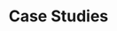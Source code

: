 ---
title: Case Studies
permalink: /city-builder/
layout: case-study
class: case-study

hero:
  product: City Builder
  tech_team: Citi Ventures

connecting-banner:
  background-color: dark
  image: case-studies/city-builder-01.png
  alt: Screenshot of the City Builder website, showing a map of St. Louis with information that there are 33 opportunity zones in St. Louis

main-content:
  title: Increasing Transparency for Opportunity Zones in the U.S.
  subsections:
    - text: City Builder brings transparency to the Opportunity Zone ecosystem for private investors, fund managers, wealth managers, and municipalities.
    - title: Regional inequality in the United States is growing.
      text: Across the United States, declining economic dynamism is making it harder for cities to recover from the Great Recession while fueling increasing regional inequality. The economic vitality of people and where they live is intertwined — and by 2050, cities are expected to be home to 75% of the world’s population.
    - title: Congress created Opportunity Zones to bring investment and opportunity to communities bypassed by recent economic growth.
      text: Opportunity Zones are a new community development program established by Congress in the Tax Cuts and Jobs Act of 2017 to encourage long-term investments in low-income urban and rural communities nationwide. Yet there are several challenges among key stakeholders for effective capital deployment in Opportunity Zones, including a lack of transparency, difficulty sourcing capital, and no standardized way for cities and communities to showcase their needs, priorities, and projects. In addition, investors have a growing interest to ensure their capital is reaching places where it can have a real, economic, and societal impact.
    - image: case-studies/city-builder-02.png
      image-alt: The Citi Ventures team at Demo Day presented with a big check prize of $20,000 for winning in one category of the 2019 TOP Prize Competition
    - title: The Opportunity Project brought together tech teams, policy and data experts, and community groups to build products that improve access to data on Opportunity Zones in the 2019 Workforce Sprint.  
      text: Through The Opportunity Project, the Citi Ventures team had the opportunity to interview representatives from a wide variety of user groups during their research. They were able to meet with community advocates, fund managers, investors, and other stakeholders to make sure that the data, design, and final product of City Builder would meet multi-stakeholder needs. During the sprint, they conducted over 60 remote, in-depth interviews with research participants across the U.S. to validate and debunk hypotheses, understand behaviors and motivations, and gain feedback on the product. This body of work led to the development of critical persona deliverables and continual UI, UX, and content refinements in the product.
    - title: Citi Ventures launched City Builder at The Opportunity Project’s 2019 Demo Day, where they won a $20,000 prize to encourage future development.
      text: At Demo Day, the Citi Ventures team presented a lightning talk where they launched Citi Builder to a captivated and diverse audience of hundreds consisting of other tech teams, community organizations, and federal agencies. We were proud to also give them a first place prize of $20,000 in the “Building Thriving Communities” category of the inaugural TOP Prize Challenge. The resulting momentum helped bring visibility to City Builder at a national level.
    - title: After the sprint, Citi Ventures has continued to develop and expand the platform.
      text: City Builder now covers 50 cities and 38 Qualified Opportunity Funds, and is now optimized on mobile so that users can access the platform on any device. Looking ahead, the team plans to continue to expand their coverage of locations in the United States as well as surface additional place-based investment incentives and local priorities.


sidebar:
  - title: PRODUCT
    text:
      - City Builder
    button:
      link: https://www.citivelocity.com/citybuilder/eppublic/cb
  - title: TECH TEAM
    text:
      - Citi Ventures
  - title: Problem statement
    text:
      - Catalyzing Investment in Opportunity Zones
  - title: Prize Winner
    text:
      - 'Category - Building Thriving Communities (2019 TOP Prize Challenge)'
  - title: AGENCY
    text:
      - White House Council of Economic Advisors (CEA)
      - U.S. Department of Housing and Urban Development (HUD)
  - title: HOW TOP HELPED
    text:
      - Through the TOP user engagement workshop, the Citi Ventures team had the opportunity to talk to investors and fund matchers, user advocates and community members, which inspired them to focus on how their end product might address multi-stakeholder needs.
  - title: DATASETS USED
    list:
      - American Community Survey 5-Year Data - U.S. Census Bureau
      - Economic Research Service (ERS) - U.S. Department of Agriculture
      - Database of Accredited Postsecondary Institutions and Programs (DAPIP) - U.S. Department of Education
      - Electronic Data Gathering, Analysis and Retrieval (EDGAR) - U.S. Securities and Exchange Commission
      - Redfin’s Walk Score
      - Reonomy


footer: '“Participating in The Opportunity Project sprint was an invaluable experience for the City Builder team. The connections we made during the sprint gave us a wealth of insight into user needs, and our conversations with data stewards at the Census Bureau guided us toward data sets that helped us develop City Builder into a powerful platform for exploring place-based investments.” - Citi Ventures Team'

---